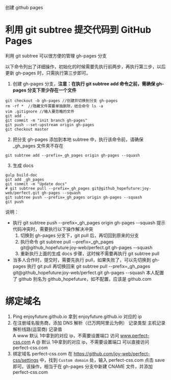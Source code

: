 创建 github pages

# 利用 git subtree 提交代码到 GitHub Pages 

利用 git subtree 可以很方便的管理 gh-pages 分支

以下命令列出了详细操作，初始化的时候需要先执行前两步，再执行第三步，以后更新 gh-pages 时，只需执行第三步即可。

1. 创建 gh-pages 分支，**注意：在执行 git subtree add 命令之前，需确保 gh-pages 分支下至少存在一个文件**
```
git checkout -b gh-pages //创建并切换到分支 gh-pages
rm -rf *  //隐藏文件需要单独删除，结合命令 ls -a
vim .gitignore //输入要忽略的文件
git add .
git commit -m "init branch gh-pages"
git push --set-upstream origin gh-pages
git checkout master
```

2. 把分支 gh-pages 添加到本地 subtree 中，执行该命令前，请确保 _gh_pages 文件夹不存在

```
git subtree add --prefix=_gh_pages origin gh-pages --squash
```
  
3. 生成 docs
```
gulp build-doc
git add _gh_pages
git commit -m "Update docs"
# git subtree pull --prefix=_gh_pages git@github_hopefuture:joy-web/perfect.git gh-pages --squash
git subtree push --prefix=_gh_pages origin gh-pages --squash
git push
```

说明：
* 执行 git subtree push --prefix=_gh_pages origin gh-pages --squash 提示代码冲突时，需要执行以下操作解决冲突
   1. 切换到 gh-pages 分支下，git pull 后，再切回到原来的分支
   2. 执行命令 git subtree pull --prefix=_gh_pages git@github_hopefuture:joy-web/perfect.git gh-pages --squash
   3. 重新执行上面的生成 docs 步骤，这时候不需要再执行 git subtree pull
* 当多人合作时，提交时，需要先执行 pull，如果失败了，可以先切换到 gh-pages 执行 git pull 再切换回来
  git subtree pull --prefix=_gh_pages git@github_hopefuture:joy-web/perfect.git gh-pages --squash
  本人配置了 github 别名为 github_hopefuture，如不配置，应该是 github.com

# 绑定域名

1. Ping enjoyfuture.github.io 拿到 enjoyfuture.github.io 对应的 ip
2. 在注册域名服务商，添加 DNS 解析（已万网阿里云为例）
   记录类型 	主机记录 	解析线路(运营商) 	   记录值	
  	  A	     www	        默认	        1中拿到的对应 ip，不需要设置端口 访问 www.perfect-css.com
  	  A	      @	          默认	        1中拿到的对应 ip，不需要设置端口 可以直接访问 perfect-css.com
3. 绑定域名 perfect-css.com
   在 https://github.com/joy-web/perfect-css/settings 中，找到 `Custom domain` 处，输入
   perfect-css.com 点击 save 即可。该操作，相当于在 gh-pages 分支中新建 CNAME 文件，并添加 perfect-css.com
